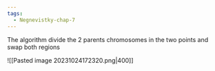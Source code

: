 ```yaml
---
tags:
  - Negnevistky-chap-7
---
```

The algorithm divide the 2 parents chromosomes in the two points and swap both regions

![[Pasted image 20231024172320.png|400]]